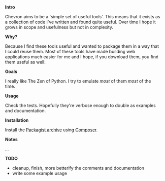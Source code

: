 **Intro**

Chevron aims to be a 'simple set of useful tools'. This means that it
exists as a collection of code I've written and found quite useful. Over
time I hope it grows in scope and usefulness but not in complexity.

**Why?**

Because I find these tools useful and wanted to package them in a way
that I could reuse them. Most of these tools have made building web
applications much easier for me and I hope, if you download them, you
find them useful as well.

**Goals**

I really like The Zen of Python. I try to emulate *most* of them *most*
of the time.

**Usage**

Check the tests. Hopefully they're verbose enough to double as examples
and documentation.

**Installation**

Install the [Packagist archive](https://packagist.org/packages/henderjon/chevron)
using [Composer](http://getcomposer.org/).

**Notes**

...

**TODO**

  - cleanup, finish, more betterify the comments and documentation
  - write some example usage



